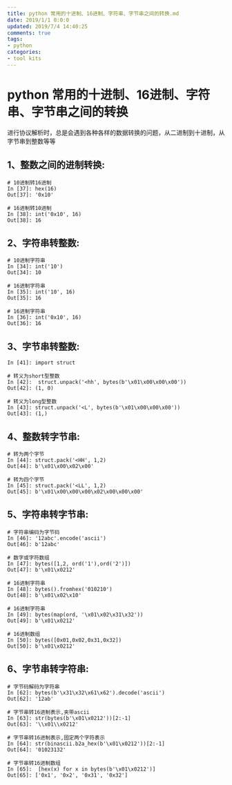 ```yaml
---
title: python 常用的十进制、16进制、字符串、字节串之间的转换.md
date: 2019/1/1 0:0:0
updated: 2019/7/4 14:40:25
comments: true
tags:
- python
categories:
- tool kits
---
```


# python 常用的十进制、16进制、字符串、字节串之间的转换

进行协议解析时，总是会遇到各种各样的数据转换的问题，从二进制到十进制，从字节串到整数等等

## 1、整数之间的进制转换:

```
# 10进制转16进制
In [37]: hex(16)
Out[37]: '0x10'

# 16进制转10进制
In [38]: int('0x10', 16) 
Out[38]: 16
```




## 2、字符串转整数:

```
# 10进制字符串
In [34]: int('10') 
Out[34]: 10

# 16进制字符串
In [35]: int('10', 16)
Out[35]: 16

# 16进制字符串
In [36]: int('0x10', 16)
Out[36]: 16
```



## 3、字节串转整数:

```
In [41]: import struct  

# 转义为short型整数
In [42]:  struct.unpack('<hh', bytes(b'\x01\x00\x00\x00')) 
Out[42]: (1, 0)

# 转义为long型整数
In [43]: struct.unpack('<L', bytes(b'\x01\x00\x00\x00'))
Out[43]: (1,)
```

  

## 4、整数转字节串:

```
# 转为两个字节
In [44]: struct.pack('<HH', 1,2)
Out[44]: b'\x01\x00\x02\x00'

# 转为四个字节
In [45]: struct.pack('<LL', 1,2)
Out[45]: b'\x01\x00\x00\x00\x02\x00\x00\x00'
```



## 5、字符串转字节串:

```
# 字符串编码为字节码
In [46]: '12abc'.encode('ascii')
Out[46]: b'12abc'

# 数字或字符数组
In [47]: bytes([1,2, ord('1'),ord('2')]) 
Out[47]: b'\x01\x0212'

# 16进制字符串
In [48]: bytes().fromhex('010210') 
Out[48]: b'\x01\x02\x10'

# 16进制字符串
In [49]: bytes(map(ord, '\x01\x02\x31\x32'))
Out[49]: b'\x01\x0212'

# 16进制数组
In [50]: bytes([0x01,0x02,0x31,0x32])
Out[50]: b'\x01\x0212'
```



## 6、字节串转字符串:

```
# 字节码解码为字符串
In [62]: bytes(b'\x31\x32\x61\x62').decode('ascii') 
Out[62]: '12ab'

# 字节串转16进制表示,夹带ascii
In [63]: str(bytes(b'\x01\x0212'))[2:-1] 
Out[63]: '\\x01\\x0212'

# 字节串转16进制表示,固定两个字符表示
In [64]: str(binascii.b2a_hex(b'\x01\x0212'))[2:-1] 
Out[64]: '01023132'

# 字节串转16进制数组
In [65]:  [hex(x) for x in bytes(b'\x01\x0212')] 
Out[65]: ['0x1', '0x2', '0x31', '0x32']
```


